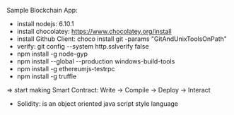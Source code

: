 ﻿Sample Blockchain App:
- install nodejs: 6.10.1
- install chocolatey: https://www.chocolatey.org/install
- install Github Client: choco install git -params "GitAndUnixToolsOnPath"
- verify: git config --system http.sslverify false
- npm install -g node-gyp
- npm install --global --production windows-build-tools
- npm install -g ethereumjs-testrpc
- npm install -g truffle

=> start making Smart Contract: Write -> Compile -> Deploy -> Interact
- Solidity: is an object oriented java script style language